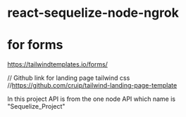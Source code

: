 # react-sequelize-node-ngrok

# for forms
https://tailwindtemplates.io/forms/

// Github link for landing page tailwind css
//https://github.com/cruip/tailwind-landing-page-template

 In this project API is from the one node API which name is "Sequelize_Project"